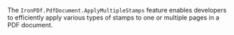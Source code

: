 The `IronPDf.PdfDocument.ApplyMultipleStamps` feature enables developers to efficiently apply various types of stamps to one or multiple pages in a PDF document.